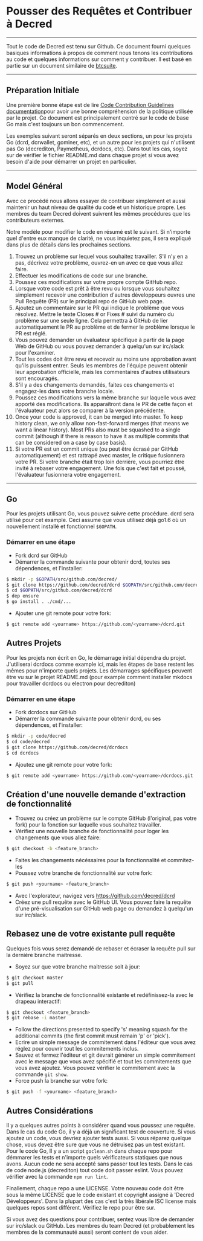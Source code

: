 # Pousser des Requêtes et Contribuer à Decred

---

Tout le code de Decred est tenu sur Github. Ce document fourni quelques basiques informations à propos de comment nous tenons les contributions au code et quelques informations sur comment y contribuer. Il est basé en partie sur un document similaire de [btcsuite](https://github.com/btcsuite).

---

## Préparation Initiale

Une première bonne étape est de lire [Code Contribution Guidelines documentation](https://github.com/decred/dcrd/blob/master/docs/code_contribution_guidelines.md)pour avoir une bonne compréhension de la politique utilisée par le 
projet.  Ce document est principalement centré sur le code de base Go mais c'est toujours un bon commencement.

Les exemples suivant seront séparés en deux sections, un pour les projets Go (dcrd, dcrwallet, gominer, etc), et un autre pour les projets qui n'utilisent pas Go (decrediton, Paymetheus, dcrdocs, etc). Dans tout les cas, soyez sur de vérifier le fichier README.md dans chaque projet si vous avez besoin d'aide pour démarrer un projet en particulier.

---

## Model Général 

Avec ce procédé nous allons essayer de contribuer simplement et aussi maintenir un haut niveau de qualité du code et un historique propre. Les membres du team Decred doivent suivrent les mêmes procédures que les contributeurs externes.

Notre modèle pour modifier le code en résumé est le suivant. Si n'importe quel d'entre eux manque de clarité, ne vous inquietez pas, il sera expliqué dans plus de détails dans les prochaines sections.

1. Trouvez un problème sur lequel vous souhaitez travailler. S'il n'y en a pas, décrivez votre problème, ouvrez-en un avec ce que vous allez faire.
1. Effectuer les modifications de code sur une branche.
1. Poussez ces modifications sur votre propre compte GitHub repo.
1. Lorsque votre code est prêt à être revu ou lorsque vous souhaitez simplement recevoir une contribution d'autres développeurs ouvres une Pull Requête (PR) sur le principal repo de GitHub web page.
1. Ajoutez un commentaire sur le PR qui indique le problème que vous résolvez. Mettre le texte Closes # or Fixes # suivi du numéro du problème sur une seule ligne. Cela permettra à GitHub de lier automatiquement le PR au problème et de fermer le problème lorsque le PR est réglé.
1. Vous pouvez demander un évaluateur spécifique à partir de la page Web de GitHub ou vous pouvez demander à quelqu'un sur irc/slack pour l'examiner.
1. Tout les codes doit être revu et recevoir au moins une approbation avant qu'ils puissent entrer. Seuls les membres de l'équipe peuvent obtenir leur approbation officielle, mais les commentaires d'autres utilisateurs sont encouragés.
1. S'il y a des changements demandés, faites ces changements et engagez-les dans votre branche locale.
1. Poussez ces modifications vers la même branche sur laquelle vous avez apporté des modifications. Ils apparaîtront dans le PR de cette façon et l'évaluateur peut alors se comparer à la version précédente.
1. Once your code is approved, it can be merged into master.  To keep history clean, we only allow non-fast-forward merges (that means we want a linear history).  Most PRs also must be squashed to a single commit (although if there is reason to have it as multiple commits that can be considered on a case by case basis).
1. Si votre PR est un commit unique (ou peut être écrasé par GitHub automatiquement) et est rattrapé avec master, le critique fusionnera votre PR. Si votre branche était trop loin derrière, vous pourriez être invité à rebaser votre engagement. Une fois que c'est fait et poussé, l'évaluateur fusionnera votre engagement.

---

## Go 

Pour les projets utilisant Go, vous pouvez suivre cette procédure. dcrd sera utilisé pour cet example. Ceci assume que vous utilisez déjà go1.6 où un nouvellement installé et fonctionnel `$GOPATH`.

### Démarrer en une étape
- Fork dcrd sur GitHub
- Démarrer la commande suivante pour obtenir dcrd, toutes ses dépendences, et l'installer:

```bash
$ mkdir -p $GOPATH/src/github.com/decred/
$ git clone https://github.com/decred/dcrd $GOPATH/src/github.com/decred/dcrd
$ cd $GOPATH/src/github.com/decred/dcrd
$ dep ensure
$ go install . ./cmd/...
```

- Ajouter une git remote pour votre fork:

```bash
$ git remote add <yourname> https://github.com/<yourname>/dcrd.git
```

## Autres Projets

Pour les projets non écrit en Go, le démarrage initial dépendra du projet. J'utiliserai dcrdocs comme example ici, mais les étapes de base restent les mêmes pour n'importe quels projets. Les démarrages spécifiques peuvent être vu sur le projet README.md (pour example comment installer mkdocs pour travailler dcrdocs ou electron pour decrediton)

### Démarrer en une étape
- Fork dcrdocs sur GitHub
- Démarrer la commande suivante pour obtenir dcrd, ou ses dépendences, et l'installer:

```bash
$ mkdir -p code/decred
$ cd code/decred
$ git clone https://github.com/decred/dcrdocs
$ cd dcrdocs
```

- Ajoutez une git remote pour votre fork:

```bash
$ git remote add <yourname> https://github.com/<yourname>/dcrdocs.git
```

## Création d'une nouvelle demande d'extraction de fonctionnalité
- Trouvez ou créez un problème sur le compte GitHub (l'original, pas votre fork) pour la fonction sur laquelle vous souhaitez travailler.
- Vérifiez une nouvelle branche de fonctionnalité pour loger les changements que vous allez faire:

```bash
$ git checkout -b <feature_branch>
```
- Faites les changements nécéssaires pour la fonctionnalité et commitez-les
- Poussez votre branche de fonctionnalité sur votre fork:

```bash
$ git push <yourname> <feature_branch>
```
- Avec l'explorateur, navigez vers https://github.com/decred/dcrd
- Créez une pull requête avec le GitHub UI. Vous pouvez faire la requête d'une pré-visualisation sur GitHub web page ou demandez à quelqu'un sur irc/slack.

## Rebasez une de votre existante pull requête

Quelques fois vous serez demandé de rebaser et écraser la requête pull sur la derniére branche maitresse.

- Soyez sur que votre branche maitresse soit à jour:

```bash
$ git checkout master
$ git pull
```
- Vérifiez la branche de fonctionnalité existante et redéfinissez-la avec le drapeau interactif:

```bash
$ git checkout <feature_branch>
$ git rebase -i master
```
- Follow the directions presented to specify 's' meaning squash for the additional commits (the first commit must remain 'p' or 'pick').
- Ecrire un simple message de commitement dans l'éditeur que vous avez réglez pour couvrir tout les commitements inclus.
- Sauvez et fermez l'éditeur et git devrait générer un simple commitement avec le message que vous avez spécifié et tout les commitements que vous avez ajoutez. Vous pouvez vérifier le commitement avec la commande ```git show```.
- Force push la branche sur votre fork:

```bash
$ git push -f <yourname> <feature_branch>
```

## Autres Considérations

Il y a quelques autres points à considérer quand vous poussez une requête. Dans le cas du code Go, il y a déjà un significant test de couverture. Si vous ajoutez un code, vous devriez ajouter tests aussi. Si vous réparez quelque chose, vous devez être sure que vous ne détruisez pas un test existant. Pour le code Go, Il y a un script ```goclean.sh``` dans chaque repo pour démmarer les tests et n'importe quels vérificateurs statiques que nous avons. Aucun code ne sera accepté sans passer tout les tests. Dans le cas de code node.js (decrediton) tout code doit passer eslint. Vous pouvez vérifier avec la commande ```npm run lint```.

Finallement, chaque repo a une LICENSE. Votre nouveau code doit être sous la même LICENSE que le code existant et copyright assigné à 'Decred Développeurs'. Dans la plupart des cas c'est la très libérale ISC license mais quelques repos sont différent. Vérifiez le repo pour être sur.

Si vous avez des questions pour contribuer, sentez vous libre de demander sur irc/slack ou GitHub. Les membres du team Decred (et probablement les membres de la communauté aussi) seront content de vous aider.
